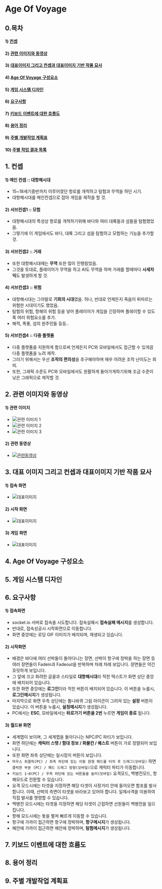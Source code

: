 # Age Of Voyage

## 0.목차
#### 1) [컨셉](#1)
#### 2) [관련 이미지와 동영상](#2)
#### 3) [대표이미지 그리고 컨셉과 대표이미지 기반 작품 묘사](#3)
#### 4) [Age Of Voyage 구성요소](#4)
#### 5) [게임 시스템 디자인](#5)
#### 6) [요구사항](#6)
#### 7) [키보드 이벤트에 대한 흐름도](#7)
#### 8) [용어 정리](#8)
#### 9) [주별 개발작업 계획표](#9)
#### 10) [주별 작업 결과 목록](Results/index.md)
    
## 1. 컨셉<a name='1'></a>
#### 1) 메인 컨셉 :: 대항해시대
- 15~18세기중반까지 이루어졌던 항로를 개척하고 탐험과 무역을 하던 시기.
- 대항해시대를 메인컨셉으로 잡아 게임을 제작을 할 것.

#### 2) 서브컨셉1 :: 모험
- 대항해시대의 특성상 항로를 개척하기위해 바다와 여러 대륙들과 섬들을 탐험했었음.
- 그렇기에 이 게임에서도 바다, 대륙 그리고 섬을 탐험하고 모험하는 기능을 추가할 것.

#### 3) 서브컨셉2 :: 거래
- 또한 대항해시대때는 **무역** 또한 많이 진행됬었음.
- 그것을 토대로, 플레이어가 무역을 하고 AI도 무역을 하며 거래를 할때마다 **시세차익**도 발생하게 할 것.

#### 4) 서브컨셉3 :: 위험
- 대항해시대는 그야말로 **기회의 시대**였음. 허나, 반대로 언제든지 죽음이 뒤따르는 위험한 시대이기도 했었음.
- 탐험의 위험, 항해의 위험 등을 넣어 플레이어가 게임을 긴장하며 플레이할 수 있도록 여러 위험요소를 추가.
- 해적, 폭풍, 섬의 원주민들 등등..

#### 5) 서브컨셉4 :: 다중 플랫폼
- 다중 플랫폼을 지원하게 함으로써 언제든지 PC와 모바일에서도 접근할 수 있게끔 다중 플랫폼을 노려 제작.
- 그러기 위해서는 우선 **조작의 편의성**을 추구해야하며 매우 어려운 조작 난이도는 회피.
- 또한, 그래픽 수준도 PC와 모바일에서도 원활하게 돌아가게하기위해 조금 수준이 낮은 그래픽으로 제작할 것.

## 2. 관련 이미지와 동영상<a name='2'></a>

#### 1) 관련 이미지
- ![관련 이미지 1](Images/관련이미지1.jpg)
- ![관련 이미지 2](Images/관련이미지2.jpg)
- ![관련 이미지 3](Images/관련이미지3.jfif)

#### 2) 관련 동영상
- [![관련동영상](Images/관련동영상.jpg)](https://youtu.be/lzOU-CRhDSw) 

## 3. 대표 이미지 그리고 컨셉과 대표이미지 기반 작품 묘사<a name='3'></a>
#### 1) 접속 화면
- ![대표이미지](Images/대표이미지1_접속화면.jpg)

#### 2) 시작 화면
- ![대표이미지](Images/대표이미지2_시작화면.jpg)

#### 3) 게임 화면
- ![대표이미지](Images/대표이미지3_월드뷰.jpg)

## 4. Age Of Voyage 구성요소<a name='4'></a>

## 5. 게임 시스템 디자인<a name='5'></a>

## 6. 요구사항<a name='6'></a>

#### 1) 접속화면
- socket.io 서버로 접속을 시도합니다. 접속실패시 **접속실패 메시지**를 생성합니다.
- 반대로, 접속성공시 시작화면으로 이동합니다.
- 화면 중앙에는 로딩 GIF 이미지가 배치되며, 재생되고 있습니다.

#### 2) 시작화면
- 배경은 바다에 여러 선박들이 돌아다니는 장면, 선박이 항구에 정박을 하는 장면 등 여러 장면들이 Fadein과 Fadeout을 반복하며 차례 차례 보입니다. 장면들은 약간 흐릿하게 보입니다.
- 그 앞에 크고 화려한 글꼴과 스타일로 **대항해시대**라 적힌 텍스트가 화면 상단 중앙에 배치되어 있습니다.
- 또한 화면 중앙에는 **로그인**이라 적힌 버튼이 배치되어 있습니다. 이 버튼을 누를시, **로그인메시지**가 생성됩니다.
- 마지막으로 화면 우측 상단에는 톱니바퀴 그림 아이콘이 그려져 있는 **설정** 버튼이 있습니다. 이 버튼을 누를시, **설정메시지**가 생성됩니다.
- PC에서는 **ESC**, 모바일에서는 **뒤로가기 버튼을 2번** 누르면 **게임이 종료** 됩니다.

#### 3) 월드뷰 화면
- 세계맵이 보이며, 그 세계맵을 돌아다니는 NPC/PC 파티가 보입니다.
- 화면 하단에는 **캐릭터 스탯 / 함대 정보 / 화물칸 / 퀘스트** 버튼이 가로 정렬되어 보입니다.
- 또한 화면 좌측 상단에는 일시정지 버튼이 보입니다.
- ```마우스 좌클릭(PC) / 좌측 하단에 있는 이동 원형 패드를 터치 후 드래그(모바일)``` 하면 ```클릭한 부분 (PC) / 패드 드래그 방향(모바일)```으로 캐릭터 파티가 이동합니다.
- ```키보드 1~0(PC) / 우측 하단에 있는 버튼들을 눌러(모바일)``` 요격모드, 백병전모드, 항해모드로 전환할 수 있습니다.
- 요격 모드시에는 타겟을 지정하면 해당 타겟이 사정거리 안에 들어오면 함포를 발사합니다. 이때, 선박의 측면이 타겟을 바라보고 있어야 합니다. 일제사격을 이용하여 직접 발사를 명령할 수 있습니다.
- 백병전 모드시에는 타겟을 지정하면 해당 타겟이 근접하면 선원들이 백병전을 일으킵니다.
- 항해 모드시에는 돛을 펼쳐 빠르게 이동할 수 있습니다.
- 항구에 가까이 접근하면 항구에 정박하며, **항구메시지**가 생성됩니다.
- 해안에 가까이 접근하면 해안에 정박하며, **탐험메시지**가 생성됩니다.

## 7. 키보드 이벤트에 대한 흐름도<a name='7'></a>

## 8. 용어 정리<a name='8'></a>

## 9. 주별 개발작업 계획표<a name='9'></a>
